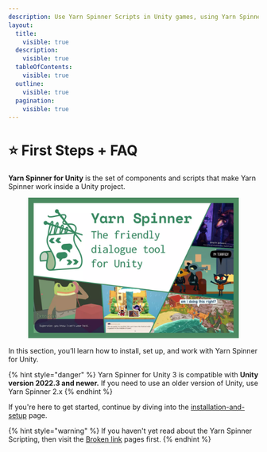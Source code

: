```yaml
---
description: Use Yarn Spinner Scripts in Unity games, using Yarn Spinner for Unity.
layout:
  title:
    visible: true
  description:
    visible: true
  tableOfContents:
    visible: true
  outline:
    visible: true
  pagination:
    visible: true
---
```


# ⭐ First Steps + FAQ

**Yarn Spinner for Unity** is the set of components and scripts that make Yarn Spinner work inside a Unity project.

<figure><img src="../.gitbook/assets/2f6c0224-9f84-407f-8439-251e005ffac0.webp" alt=""><figcaption></figcaption></figure>

In this section, you’ll learn how to install, set up, and work with Yarn Spinner for Unity.

{% hint style="danger" %}
Yarn Spinner for Unity 3 is compatible with **Unity version 2022.3 and newer.** If you need to use an older version of Unity, use Yarn Spinner 2.x
{% endhint %}

If you're here to get started, continue by diving into the [installation-and-setup](installation-and-setup/ "mention") page.

{% hint style="warning" %}
If you haven't yet read about the Yarn Spinner Scripting, then visit the [Broken link](broken-reference "mention") pages first.
{% endhint %}
